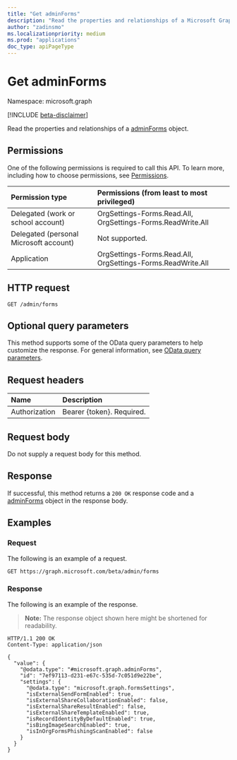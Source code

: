 ```yaml
---
title: "Get adminForms"
description: "Read the properties and relationships of a Microsoft Graph adminForms object."
author: "zadinsmo"
ms.localizationpriority: medium
ms.prod: "applications"
doc_type: apiPageType
---
```


# Get adminForms
Namespace: microsoft.graph

[!INCLUDE [beta-disclaimer](../../includes/beta-disclaimer.md)]

Read the properties and relationships of a [adminForms](../resources/adminforms.md) object.

## Permissions
One of the following permissions is required to call this API. To learn more, including how to choose permissions, see [Permissions](/graph/permissions-reference).

|Permission type|Permissions (from least to most privileged)|
|:---|:---|
|Delegated (work or school account)|OrgSettings-Forms.Read.All, OrgSettings-Forms.ReadWrite.All|
|Delegated (personal Microsoft account)|Not supported.|
|Application|OrgSettings-Forms.Read.All, OrgSettings-Forms.ReadWrite.All|

## HTTP request

<!-- {
  "blockType": "ignored"
}
-->
``` http
GET /admin/forms
```

## Optional query parameters
This method supports some of the OData query parameters to help customize the response. For general information, see [OData query parameters](/graph/query-parameters).

## Request headers
|Name|Description|
|:---|:---|
|Authorization|Bearer {token}. Required.|

## Request body
Do not supply a request body for this method.

## Response

If successful, this method returns a `200 OK` response code and a [adminForms](../resources/adminforms.md) object in the response body.

## Examples

### Request
The following is an example of a request.
<!-- {
  "blockType": "request",
  "name": "get_adminforms"
}
-->
``` http
GET https://graph.microsoft.com/beta/admin/forms
```


### Response
The following is an example of the response.
>**Note:** The response object shown here might be shortened for readability.
<!-- {
  "blockType": "response",
  "truncated": true,
  "@odata.type": "microsoft.graph.adminForms"
}
-->
``` http
HTTP/1.1 200 OK
Content-Type: application/json

{
  "value": {
    "@odata.type": "#microsoft.graph.adminForms",
    "id": "7ef97113-d231-e67c-535d-7c051d9e22be",
    "settings": {
      "@odata.type": "microsoft.graph.formsSettings",
      "isExternalSendFormEnabled": true,
      "isExternalShareCollaborationEnabled": false,
      "isExternalShareResultEnabled": false,
      "isExternalShareTemplateEnabled": true,
      "isRecordIdentityByDefaultEnabled": true,
      "isBingImageSearchEnabled": true,
      "isInOrgFormsPhishingScanEnabled": false
    }
  }
}
```

